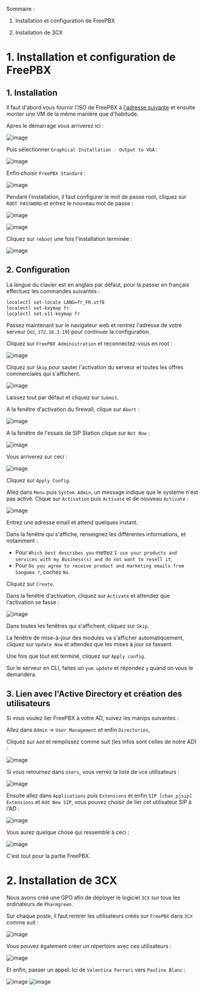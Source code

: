 Sommaire :

1. Installation et configuration de FreePBX

2. Installation de 3CX

# **1. Installation et configuration de FreePBX**

## **1. Installation**

Il faut d'abord vous fournir l'ISO de FreePBX à [l'adresse suivante](https://www.freepbx.org/downloads/) et ensuite monter une VM de la même manière que d'habitude. 

Apres le démarrage vous arriverez ici :

![image](https://github.com/WildCodeSchool/TSSR-2402-P3-G4-BuildYourInfra-Pharmgreen/assets/161329881/f02b9941-08af-4da1-8dc9-44bcdb3a90bb)

Puis sélectionner `Graphical Installation - Output to VGA` : 

![image](https://github.com/WildCodeSchool/TSSR-2402-P3-G4-BuildYourInfra-Pharmgreen/assets/161329881/ae4a6ba9-9603-4077-a642-c829df6a709a)

Enfin choisir `FreePBX Standard` :

![image](https://github.com/WildCodeSchool/TSSR-2402-P3-G4-BuildYourInfra-Pharmgreen/assets/161329881/8fea1973-37d2-4e44-9f67-86dc444cd531)

Pendant l'installation, il faut configurer le mot de passe root, cliquez sur `ROOT PASSWORD` et entrez le nouveau mot de passe :

![image](https://github.com/WildCodeSchool/TSSR-2402-P3-G4-BuildYourInfra-Pharmgreen/assets/161329881/46cbe08c-229b-40a5-a1d4-2ec84b94b701)

![image](https://github.com/WildCodeSchool/TSSR-2402-P3-G4-BuildYourInfra-Pharmgreen/assets/161329881/1f5b0613-e4d7-4a88-99d6-430f399da509)

Cliquez sur `reboot` une fois l'installation terminée : 

![image](https://github.com/WildCodeSchool/TSSR-2402-P3-G4-BuildYourInfra-Pharmgreen/assets/161329881/6726e1fc-226d-4dc2-a320-7ebc76ebd157)

## **2. Configuration**

La langue du clavier est en anglais par défaut, pour la passer en français effectuez les commandes suivantes :
```bash
localectl set-locale LANG=fr_FR.utf8
localectl set-keymap fr
localectl set-x11-keymap fr
```

Passez maintenant sur le navigateur web et rentrez l'adresse de votre serveur (ici, `172.16.3.19`) pour continuer la configuration.

Cliquez sur `FreePBX Administration` et reconnectez-vous en root :

![image](https://github.com/WildCodeSchool/TSSR-2402-P3-G4-BuildYourInfra-Pharmgreen/assets/161329881/db0e785f-77ea-4b3f-9cf2-fa89dead84a6)

Cliquez sur `Skip` pour sauter l'activation du serveur et toutes les offres commerciales qui s'affichent.

![image](https://github.com/WildCodeSchool/TSSR-2402-P3-G4-BuildYourInfra-Pharmgreen/assets/161329881/f01ab945-c8b4-4bda-ae85-81d7f6b575c3)

Laissez tout par défaut et cliquez sur `Submit`.

A la fenêtre d'activation du firewall, clique sur `Abort` :

![image](https://github.com/WildCodeSchool/TSSR-2402-P3-G4-BuildYourInfra-Pharmgreen/assets/161329881/d730f80e-0a81-4ec6-a509-262fbd9db7cb)

A la fenêtre de l'essais de SIP Station clique sur `Not Now` :

![image](https://github.com/WildCodeSchool/TSSR-2402-P3-G4-BuildYourInfra-Pharmgreen/assets/161329881/9aac0f89-a512-40bb-a026-9bc32fe82363)

Vous arriverez sur ceci : 

![image](https://github.com/WildCodeSchool/TSSR-2402-P3-G4-BuildYourInfra-Pharmgreen/assets/161329881/94e52472-e927-47a3-a482-3775caa40a15)

Cliquez sur `Apply Config`.

Allez dans `Menu` puis `System Admin`, un message indique que le système n'est pas activé. Clique sur `Activation` puis `Activate` et de nouveau `Activate` :

![image](https://github.com/WildCodeSchool/TSSR-2402-P3-G4-BuildYourInfra-Pharmgreen/assets/161329881/eda80416-ddd6-4b2e-80d8-9151e38451bf)

Entrez une adresse email et attend quelques instant.

Dans la fenêtre qui s'affiche, renseignez les différentes informations, et notamment :

- Pour `Which best describes you` mettez `I use your products and services with my Business(s) and do not want to resell it`,
- Pour `Do you agree to receive product and marketing emails from Sangoma ?`, cochez `No`.

Cliquez sur `Create`.

Dans la fenêtre d'activation, cliquez sur `Activate` et attendez que l'activation se fasse :

![image](https://github.com/WildCodeSchool/TSSR-2402-P3-G4-BuildYourInfra-Pharmgreen/assets/161329881/4153bcb1-a13d-47ac-8dad-b4b187d3c278)

Dans toutes les fenêtres qui s'affichent, cliquez sur `Skip`.

La fenêtre de mise-à-jour des modules va s'afficher automatiquement, cliquez sur `Update Now` et attendez que les mises à jour se fassent.

Une fois que tout est terminé, cliquez sur `Apply config`.

Sur le serveur en CLI, faites un `yum update` et répondez `y` quand on vous le demandera.

## **3. Lien avec l'Active Directory et création des utilisateurs**

Si vous voulez lier FreePBX à votre AD, suivez les manips suivantes :

Allez dans `Admin` -> `User Management` et enfin `Directories`,

Cliquez sur `Add` et remplissez comme suit (les infos sont celles de notre AD) :

![image](https://github.com/WildCodeSchool/TSSR-2402-P3-G4-BuildYourInfra-Pharmgreen/assets/161329881/a5703150-89d5-4dba-97cc-cc0f95051763)

Si vous retournez dans `Users`, vous verrez la liste de vos utilisateurs :

![image](https://github.com/WildCodeSchool/TSSR-2402-P3-G4-BuildYourInfra-Pharmgreen/assets/161329881/933b670a-428c-4f5f-8dc9-2a161c483b55)

Ensuite allez dans `Applications` puis `Extensions` et enfin `SIP [chan_pjsip] Extensions` et `Add New SIP`, vous pouvez choisir de lier cet utilisateur SIP à l'AD :

![image](https://github.com/WildCodeSchool/TSSR-2402-P3-G4-BuildYourInfra-Pharmgreen/assets/161329881/06ea3d98-042b-426c-af7d-5947d248bedc)

Vous aurez quelque chose qui ressemble à ceci :

![image](https://github.com/WildCodeSchool/TSSR-2402-P3-G4-BuildYourInfra-Pharmgreen/assets/161329881/c0fe11c4-cd1a-4d04-a6fd-248474fdb889)

C'est tout pour la partie FreePBX.

# **2. Installation de 3CX**

Nous avons créé une GPO afin de déployer le logiciel `3CX` sur tous les ordinateurs de `Pharmgreen`.

Sur chaque poste, il faut rentrer les utilisateurs créés sur `FreePBX` dans `3CX` comme suit :

![image](https://github.com/WildCodeSchool/TSSR-2402-P3-G4-BuildYourInfra-Pharmgreen/assets/161329881/d5b56a3f-ae28-4507-8f8e-40e8469c6917)

Vous pouvez également créer un répertoire avec ces utilisateurs :

![image](https://github.com/WildCodeSchool/TSSR-2402-P3-G4-BuildYourInfra-Pharmgreen/assets/161329881/268c6b83-18b2-430e-bc6f-6a55b2f18d00)

Et enfin, passer un appel. Ici de `Valentina Ferrari` vers `Pauline Blanc` :

![image](https://github.com/WildCodeSchool/TSSR-2402-P3-G4-BuildYourInfra-Pharmgreen/assets/161329881/1269edb4-01da-452f-ba8b-f459f9547963)
![image](https://github.com/WildCodeSchool/TSSR-2402-P3-G4-BuildYourInfra-Pharmgreen/assets/161329881/688109ea-9546-4884-bfe1-f9d812053df9)



